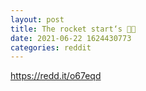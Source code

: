 ```yaml
--- 
layout: post 
title: The rocket start‘s 🚀🌒 
date: 2021-06-22 1624430773 
categories: reddit 
--- 
```

https://redd.it/o67eqd